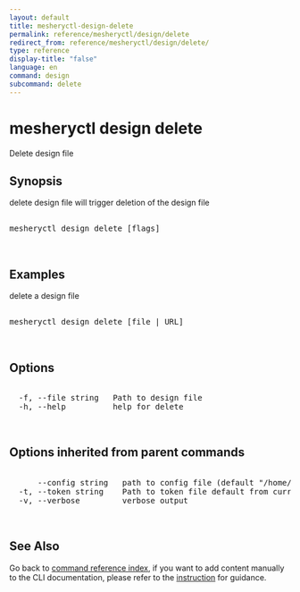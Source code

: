 ```yaml
---
layout: default
title: mesheryctl-design-delete
permalink: reference/mesheryctl/design/delete
redirect_from: reference/mesheryctl/design/delete/
type: reference
display-title: "false"
language: en
command: design
subcommand: delete
---
```


# mesheryctl design delete

Delete design file

## Synopsis

delete design file will trigger deletion of the design file
<pre class='codeblock-pre'>
<div class='codeblock'>
mesheryctl design delete [flags]

</div>
</pre> 

## Examples

delete a design file
<pre class='codeblock-pre'>
<div class='codeblock'>
mesheryctl design delete [file | URL]

</div>
</pre> 

## Options

<pre class='codeblock-pre'>
<div class='codeblock'>
  -f, --file string   Path to design file
  -h, --help          help for delete

</div>
</pre>

## Options inherited from parent commands

<pre class='codeblock-pre'>
<div class='codeblock'>
      --config string   path to config file (default "/home/runner/.meshery/config.yaml")
  -t, --token string    Path to token file default from current context
  -v, --verbose         verbose output

</div>
</pre>

## See Also

Go back to [command reference index](/reference/mesheryctl/), if you want to add content manually to the CLI documentation, please refer to the [instruction](/project/contributing/contributing-cli#preserving-manually-added-documentation) for guidance.
